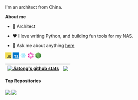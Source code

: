 I'm an architect from China.

**About me**

- 💼 Architect

- ❤️ I love writing Python, and building fun tools for my NAS.

- 💬 Ask me about anything [here](https://github.com/aalexding/aalexding/issues)

<code><img height="20" alt="javascript" src="https://raw.githubusercontent.com/github/explore/80688e429a7d4ef2fca1e82350fe8e3517d3494d/topics/javascript/javascript.png"></code>
<code><img height="20" alt="typescript" src="https://raw.githubusercontent.com/github/explore/80688e429a7d4ef2fca1e82350fe8e3517d3494d/topics/typescript/typescript.png"></code>
<code><img height="20" alt="react" src="https://raw.githubusercontent.com/github/explore/80688e429a7d4ef2fca1e82350fe8e3517d3494d/topics/react/react.png"></code>
<code><img height="20" alt="graphql" src="https://raw.githubusercontent.com/github/explore/5c058a388828bb5fde0bcafd4bc867b5bb3f26f3/topics/graphql/graphql.png"></code>
<code><img height="20" alt="nodejs" src="https://raw.githubusercontent.com/github/explore/80688e429a7d4ef2fca1e82350fe8e3517d3494d/topics/nodejs/nodejs.png"></code>    


| <a href="https://github.com/anuraghazra/github-readme-stats"><img align="center" src="https://github-readme-stats.vercel.app/api?username=aalexding&show_icons=true&include_all_commits=true&theme=buefy&hide_border=true" alt="Jiatong's github stats" /></a> | <a href="https://github.com/aalexding/github-readme-stats"><img align="center" src="https://github-readme-stats.vercel.app/api/top-langs/?username=aalexding&layout=compact&theme=buefy&hide_border=true" /></a> |
| ------------- | ------------- |

#### Top Repositories


<a href="https://github.com/aalexding/github-readme-stats">
  <img align="center" src="https://github-readme-stats.vercel.app/api/pin/?username=aalexding&repo=github-readme-stats&theme=buefy" />
</a>
<a href="https://github.com/aalexding/aalexding.github.io">
  <img align="center" src="https://github-readme-stats.vercel.app/api/pin/?username=aalexding&repo=aalexding.github.io&theme=buefy" />
</a>

<br />
<br />
